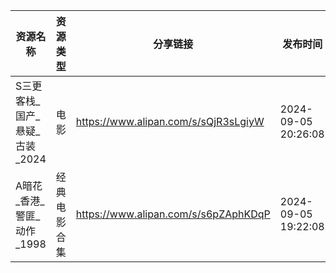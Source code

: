 | 资源名称                | 资源类型   | 分享链接                                 | 发布时间                |
| ------------------- | ------ | ------------------------------------ | ------------------- |
| S三更客栈_国产_悬疑_古装_2024 | 电影     | https://www.alipan.com/s/sQjR3sLgiyW | 2024-09-05 20:26:08 |
| A暗花_香港_警匪_动作_1998   | 经典电影合集 | https://www.alipan.com/s/s6pZAphKDqP | 2024-09-05 19:22:08 |
